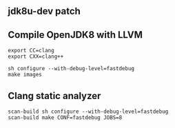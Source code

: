 jdk8u-dev patch
---------------

## Compile OpenJDK8 with LLVM

```
export CC=clang
export CXX=clang++

sh configure --with-debug-level=fastdebug
make images
```

## Clang static analyzer

```
scan-build sh configure --with-debug-level=fastdebug
scan-build make CONF=fastdebug JOBS=8
```
